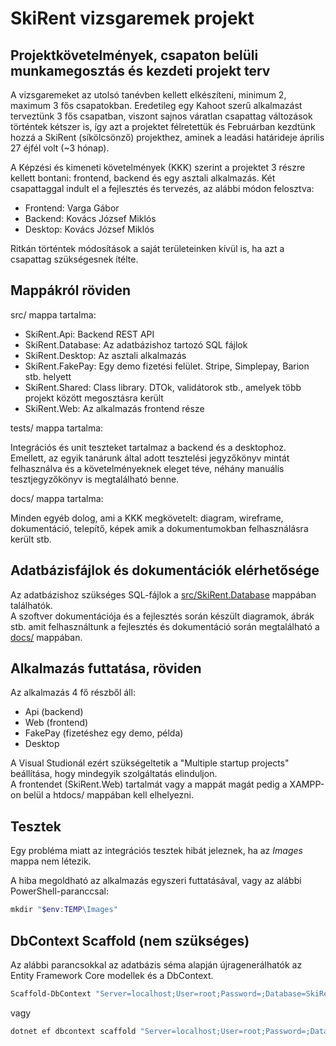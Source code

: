 # SkiRent vizsgaremek projekt

## Projektkövetelmények, csapaton belüli munkamegosztás és kezdeti projekt terv

A vizsgaremeket az utolsó tanévben kellett elkészíteni, minimum 2, maximum 3 fős csapatokban. Eredetileg egy Kahoot szerű alkalmazást terveztünk 3 fős csapatban, viszont sajnos váratlan csapattag változások történtek kétszer is, így azt a projektet félretettük és Februárban kezdtünk hozzá a SkiRent (síkölcsönző) projekthez, aminek a leadási határideje április 27 éjfél volt (~3 hónap).

A Képzési és kimeneti követelmények (KKK) szerint a projektet 3 részre kellett bontani: frontend, backend és egy asztali alkalmazás.
Két csapattaggal indult el a fejlesztés és tervezés, az alábbi módon felosztva:

- Frontend: Varga Gábor
- Backend: Kovács József Miklós
- Desktop: Kovács József Miklós

Ritkán történtek módosítások a saját területeinken kívül is, ha azt a csapattag szükségesnek ítélte.

## Mappákról röviden

src/ mappa tartalma:

- SkiRent.Api: Backend REST API
- SkiRent.Database: Az adatbázishoz tartozó SQL fájlok
- SkiRent.Desktop: Az asztali alkalmazás
- SkiRent.FakePay: Egy demo fizetési felület. Stripe, Simplepay, Barion stb. helyett
- SkiRent.Shared: Class library. DTOk, validátorok stb., amelyek több projekt között megosztásra került
- SkiRent.Web: Az alkalmazás frontend része

tests/ mappa tartalma:

Integrációs és unit teszteket tartalmaz a backend és a desktophoz.  
Emellett, az egyik tanárunk által adott tesztelési jegyzőkönyv mintát felhasználva és a követelményeknek eleget téve, néhány manuális tesztjegyzőkönyv is megtalálható benne.

docs/ mappa tartalma:

Minden egyéb dolog, ami a KKK megkövetelt: diagram, wireframe, dokumentáció, telepítő, képek amik a dokumentumokban felhasználásra került stb.

## Adatbázisfájlok és dokumentációk elérhetősége

Az adatbázishoz szükséges SQL-fájlok a [src/SkiRent.Database](./src/SkiRent.Database/) mappában találhatók.  
A szoftver dokumentációja és a fejlesztés során készült diagramok, ábrák stb. amit felhasználtunk a fejlesztés és dokumentáció során megtalálható a [docs/](./docs/) mappában.

## Alkalmazás futtatása, röviden

Az alkalmazás 4 fő részből áll:

- Api (backend)
- Web (frontend)
- FakePay (fizetéshez egy demo, példa)
- Desktop

A Visual Studionál ezért szükségeltetik a "Multiple startup projects" beállítása, hogy mindegyik szolgáltatás elinduljon.  
A frontendet (SkiRent.Web) tartalmát vagy a mappát magát pedig a XAMPP-on belül a htdocs/ mappában kell elhelyezni.

## Tesztek

Egy probléma miatt az integrációs tesztek hibát jeleznek, ha az *Images* mappa nem létezik.

A hiba megoldható az alkalmazás egyszeri futtatásával, vagy az alábbi PowerShell-paranccsal:

```powershell
mkdir "$env:TEMP\Images"
```

## DbContext Scaffold (nem szükséges)

Az alábbi parancsokkal az adatbázis séma alapján újragenerálhatók az Entity Framework Core modellek és a DbContext.

```sh
Scaffold-DbContext "Server=localhost;User=root;Password=;Database=SkiRent;Port=3306" "Pomelo.EntityFrameworkCore.MySql" -ContextDir Data -OutputDir Data/Models -DataAnnotations -NoOnconfiguring
```

vagy

```sh
dotnet ef dbcontext scaffold "Server=localhost;User=root;Password=;Database=SkiRent;Port=3306" "Pomelo.EntityFrameworkCore.MySql" --context-dir Data --output-dir Data/Models --data-annotations --no-onconfiguring --project .\src\SkiRent.Api\
```
